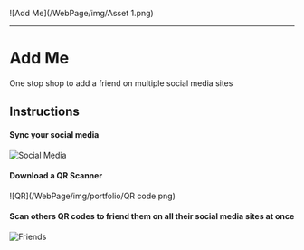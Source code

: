 
![Add Me](/WebPage/img/Asset 1.png)

***

# Add Me

One stop shop to add a friend on multiple social media sites

## Instructions

#### Sync your social media

![Social Media](/WebPage/img/portfolio/InstaGRAM.png)

#### Download a QR Scanner

![QR](/WebPage/img/portfolio/QR code.png)

#### Scan others QR codes to friend them on all their social media sites at once

![Friends](/WebPage/img/images.jpg)

